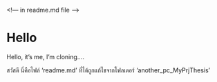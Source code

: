 
<!— in readme.md file —>
# Hello
Hello, it’s me, I’m cloning….

สวัสดี นี่คือไฟล์ ‘readme.md’ ที่ได้ถูกแก้ไขจากโฟลเดอร์ ‘another_pc_MyPrjThesis’